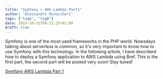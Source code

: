 ```yaml
---
title: "Symfony + AWS Lambda Part1"
author: "Alessandro Minoccheri"
tags: ["tagA", "tagB"]
date: 2019-10-31T08:11:25+01:00
draft: true
---
```


Symfony is one of the most used frameworks in the PHP world.
Nowadays talking about serverless is common, so it's very important to know how to use Symfony with this technology.
In the following article, I have described how to deploy a Symfony application to AWS Lambda using Bref.
This is the first part, the second part will be posted very soon!
Stay tuned!

[Symfony AWS Lambda Part 1](https://medium.com/flowingis/deploy-a-symfony-application-with-aws-lambda-quick-guide-65430c0edda5)